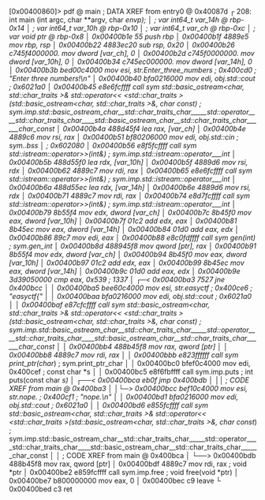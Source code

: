 [0x00400860]> pdf @ main
            ; DATA XREF from entry0 @ 0x40087d
┌ 208: int main (int argc, char **argv, char **envp);
│           ; var int64_t var_14h @ rbp-0x14
│           ; var int64_t var_10h @ rbp-0x10
│           ; var int64_t var_ch @ rbp-0xc
│           ; var void *ptr @ rbp-0x8
│           0x00400b1e      55             push rbp
│           0x00400b1f      4889e5         mov rbp, rsp
│           0x00400b22      4883ec20       sub rsp, 0x20
│           0x00400b26      c745f4000000.  mov dword [var_ch], 0
│           0x00400b2d      c745f0000000.  mov dword [var_10h], 0
│           0x00400b34      c745ec000000.  mov dword [var_14h], 0
│           0x00400b3b      bed00c4000     mov esi, str.Enter_three_numbers ; 0x400cd0 ; "Enter three numbers!\n"
│           0x00400b40      bfa0216000     mov edi, obj.std::cout      ; 0x6021a0
│           0x00400b45      e8e6fcffff     call sym std::basic_ostream<char, std::char_traits<char> >& std::operator<< <std::char_traits<char> >(std::basic_ostream<char, std::char_traits<char> >&, char const*) ; sym.imp.std::basic_ostream_char__std::char_traits_char_____std::operator____std::char_traits_char____std::basic_ostream_char__std::char_traits_char______char_const
│           0x00400b4a      488d45f4       lea rax, [var_ch]
│           0x00400b4e      4889c6         mov rsi, rax
│           0x00400b51      bf80206000     mov edi, obj.std::cin       ; sym..bss
│                                                                      ; 0x602080
│           0x00400b56      e8f5fcffff     call sym std::istream::operator>>(int&) ; sym.imp.std::istream::operator___int
│           0x00400b5b      488d55f0       lea rdx, [var_10h]
│           0x00400b5f      4889d6         mov rsi, rdx
│           0x00400b62      4889c7         mov rdi, rax
│           0x00400b65      e8e6fcffff     call sym std::istream::operator>>(int&) ; sym.imp.std::istream::operator___int
│           0x00400b6a      488d55ec       lea rdx, [var_14h]
│           0x00400b6e      4889d6         mov rsi, rdx
│           0x00400b71      4889c7         mov rdi, rax
│           0x00400b74      e8d7fcffff     call sym std::istream::operator>>(int&) ; sym.imp.std::istream::operator___int
│           0x00400b79      8b55f4         mov edx, dword [var_ch]
│           0x00400b7c      8b45f0         mov eax, dword [var_10h]
│           0x00400b7f      01c2           add edx, eax
│           0x00400b81      8b45ec         mov eax, dword [var_14h]
│           0x00400b84      01d0           add eax, edx
│           0x00400b86      89c7           mov edi, eax
│           0x00400b88      e8c0fdffff     call sym gen(int)           ; sym.gen_int
│           0x00400b8d      488945f8       mov qword [ptr], rax
│           0x00400b91      8b55f4         mov edx, dword [var_ch]
│           0x00400b94      8b45f0         mov eax, dword [var_10h]
│           0x00400b97      01c2           add edx, eax
│           0x00400b99      8b45ec         mov eax, dword [var_14h]
│           0x00400b9c      01d0           add eax, edx
│           0x00400b9e      3d39050000     cmp eax, 0x539              ; 1337
│       ┌─< 0x00400ba3      7527           jne 0x400bcc
│       │   0x00400ba5      bee60c4000     mov esi, str.easyctf        ; 0x400ce6 ; "easyctf{"
│       │   0x00400baa      bfa0216000     mov edi, obj.std::cout      ; 0x6021a0
│       │   0x00400baf      e87cfcffff     call sym std::basic_ostream<char, std::char_traits<char> >& std::operator<< <std::char_traits<char> >(std::basic_ostream<char, std::char_traits<char> >&, char const*) ; sym.imp.std::basic_ostream_char__std::char_traits_char_____std::operator____std::char_traits_char____std::basic_ostream_char__std::char_traits_char______char_const
│       │   0x00400bb4      488b45f8       mov rax, qword [ptr]
│       │   0x00400bb8      4889c7         mov rdi, rax
│       │   0x00400bbb      e823ffffff     call sym print_ptr(char*)   ; sym.print_ptr_char
│       │   0x00400bc0      bfef0c4000     mov edi, 0x400cef           ; const char *s
│       │   0x00400bc5      e8f6fbffff     call sym.imp.puts           ; int puts(const char *s)
│      ┌──< 0x00400bca      eb0f           jmp 0x400bdb
│      ││   ; CODE XREF from main @ 0x400ba3
│      │└─> 0x00400bcc      bef10c4000     mov esi, str.nope.          ; 0x400cf1 ; "nope.\n"
│      │    0x00400bd1      bfa0216000     mov edi, obj.std::cout      ; 0x6021a0
│      │    0x00400bd6      e855fcffff     call sym std::basic_ostream<char, std::char_traits<char> >& std::operator<< <std::char_traits<char> >(std::basic_ostream<char, std::char_traits<char> >&, char const*) ; sym.imp.std::basic_ostream_char__std::char_traits_char_____std::operator____std::char_traits_char____std::basic_ostream_char__std::char_traits_char______char_const
│      │    ; CODE XREF from main @ 0x400bca
│      └──> 0x00400bdb      488b45f8       mov rax, qword [ptr]
│           0x00400bdf      4889c7         mov rdi, rax                ; void *ptr
│           0x00400be2      e859fcffff     call sym.imp.free           ; void free(void *ptr)
│           0x00400be7      b800000000     mov eax, 0
│           0x00400bec      c9             leave
└           0x00400bed      c3             ret
